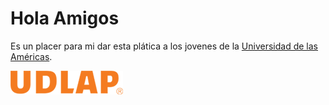 # Hola Amigos

Es un placer para mi dar esta plática a los jovenes de la [Universidad de las Américas](https://www.udlap.mx/web/).

![UDLA](logo-udlap-250.png)
